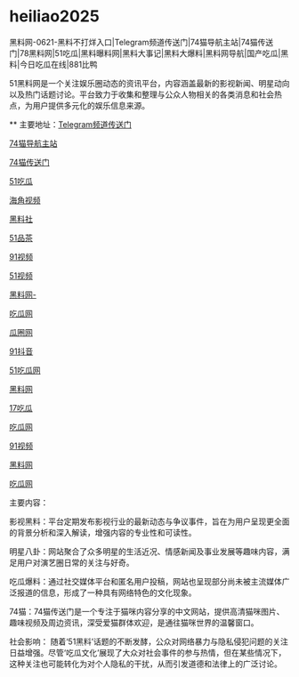 # heiliao2025
黑料网-0621-黑料不打烊入口|Telegram频道传送门|74猫导航主站|74猫传送门|78黑料网|51吃瓜|黑料曝料网|黑料大事记|黑料大爆料|黑料网导航|国产吃瓜|黑料|今日吃瓜在线|881比鸭

51黑料网是一个关注娱乐圈动态的资讯平台，内容涵盖最新的影视新闻、明星动向以及热门话题讨论。平台致力于收集和整理与公众人物相关的各类消息和社会热点，为用户提供多元化的娱乐信息来源。

** 主要地址：<a href="https://74mao.com/">Telegram频道传送门</a>

<a href="https://74mao.com/">74猫导航主站</a>

<a href="https://74mao.com/">74猫传送门</a>

<a href="https://chigua673.pages.dev/">51吃瓜</a>

<a href="https://hj-1313.pages.dev/">海角视频</a>

<a href="https://hls-19.pages.dev/">黑料社</a>

<a href="https://pc7-40.pages.dev/">51品茶</a>

<a href="https://hj-1012.pages.dev/">91视频</a>

<a href="https://hj-1304.pages.dev/">51视频</a>

<a href="https://heiliao382.pages.dev/">黑料网-</a>

<a href="https://chigua983.pages.dev/">吃瓜网</a>

<a href="https://cg6-21.pages.dev/">瓜圈网</a>

<a href="https://dy7-01.pages.dev/">91抖音</a>

<a href="https://chigua541.pages.dev/">51吃瓜网</a>

<a href="https://heiliaowangjin.pages.dev/">黑料网</a>

<a href="https://heiliao019.pages.dev/">17吃瓜</a>

<a href="https://chigua924.pages.dev/">吃瓜网</a>

<a href="https://hj-1007.pages.dev/">91视频</a>

<a href="https://heiliao3930.pages.dev/">黑料网</a>

<a href="https://chigua283.pages.dev/">吃瓜网</a>

主要内容：

影视黑料：平台定期发布影视行业的最新动态与争议事件，旨在为用户呈现更全面的背景分析和深入解读，增强内容的专业性和可读性。

明星八卦：网站聚合了众多明星的生活近况、情感新闻及事业发展等趣味内容，满足用户对演艺圈日常的关注与好奇。

吃瓜爆料：通过社交媒体平台和匿名用户投稿，网站也呈现部分尚未被主流媒体广泛报道的信息，形成了一种具有网络特色的文化现象。

74猫：74猫传送门是一个专注于猫咪内容分享的中文网站，提供高清猫咪图片、趣味视频及周边资讯，深受爱猫群体欢迎，是通往猫咪世界的温馨窗口。

社会影响：
随着‘51黑料’话题的不断发酵，公众对网络暴力与隐私侵犯问题的关注日益增强。尽管‘吃瓜文化’展现了大众对社会事件的参与热情，但在某些情况下，这种关注也可能转化为对个人隐私的干扰，从而引发道德和法律上的广泛讨论。
